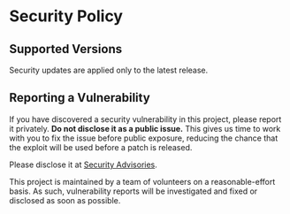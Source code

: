 # Security Policy

## Supported Versions

Security updates are applied only to the latest release.

## Reporting a Vulnerability

If you have discovered a security vulnerability in this project, please report it privately. **Do not disclose it as a public issue.** This gives us time to work with you to fix the issue before public exposure, reducing the chance that the exploit will be used before a patch is released.

Please disclose it at [Security Advisories](https://github.com/shirou/gopsutil/security/advisories/new).

This project is maintained by a team of volunteers on a reasonable-effort basis. As such, vulnerability reports will be investigated and fixed or disclosed as soon as possible.
